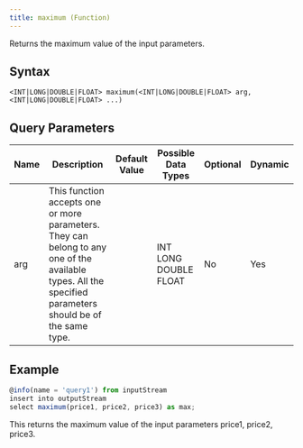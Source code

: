 ```yaml
---
title: maximum (Function)
---
```


Returns the maximum value of the input parameters.

## Syntax

    <INT|LONG|DOUBLE|FLOAT> maximum(<INT|LONG|DOUBLE|FLOAT> arg, <INT|LONG|DOUBLE|FLOAT> ...)

## Query Parameters

| Name | Description   | Default Value | Possible Data Types   | Optional | Dynamic |
|------|---------------------------------------------------|------------|----------------|----------|---------|
| arg  | This function accepts one or more parameters. They can belong to any one of the available types. All the specified parameters should be of the same type. |          | INT LONG DOUBLE FLOAT | No       | Yes     |

## Example

```js
@info(name = 'query1') from inputStream
insert into outputStream
select maximum(price1, price2, price3) as max;
```

This returns the maximum value of the input parameters price1, price2, price3.

